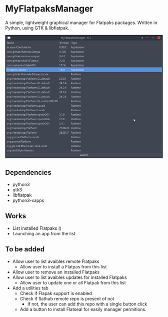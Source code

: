 # MyFlatpaksManager

A simple, lightweight graphical manager for Flatpaks packages. Written in Python, using GTK & libflatpak.

![](docs/imgs/2024-05-18-14-46-48.png)

## Dependencies

- python3
- gtk3
- libflatpak
- python3-xapps

## Works

- List installed Flatpaks ()
- Launching an app from the list

## To be added

- Allow user to list avaibles remote Flatpaks
  - Allow user to install a Flatpas from this list
- Allow user to remove an installed Flatpaks
- Allow user to list avaibles updates for installed Flatpaks
  - Allow user to update one or all Flatpak from this list
- Add a utilities tab
  - Check if Flapak support is enabled
  - Check if flathub remote repo is present of not
    - If not, the user can add this repo with a single button click
  - Add a button to install Flatseal for easily manager permitions.